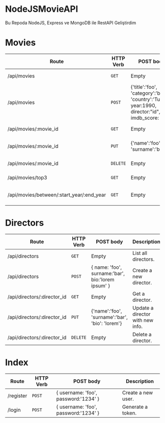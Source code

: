 # NodeJSMovieAPI

Bu Repoda NodeJS, Express ve MongoDB ile RestAPI Geliştirdim

# Movies

| Route                                     | HTTP Verb  | POST body  | Description  |
|-------------------------------------------| --- | --- | --- |
| /api/movies                               | `GET` | Empty | List all movies. |
| /api/movies                               | `POST` | {'title':'foo', 'category':'bar', 'country':'Turkey', year:1990, director:"id", imdb_score: 9.7 } | Create a new movie. |
| /api/movies/:movie_id                     | `GET` | Empty | Get a movie. |
| /api/movies/:movie_id                     | `PUT` | {'name':'foo', 'surname':'bar'} | Update a movie with new info. |
| /api/movies/:movie_id                     | `DELETE` | Empty | Delete a movie. |
| /api/movies/top3                          | `GET` | Empty | Get the top 10 movies. |
| /api/movies/between/:start_year/:end_year | `GET` | Empty | Movies between two dates. |

# Directors

| Route | HTTP Verb  | POST body  | Description  |
| --- | --- | --- | --- |
| /api/directors | `GET` | Empty | List all directors. |
| /api/directors | `POST` | { name: 'foo', surname:'bar', bio:'lorem ipsum' } | Create a new director. |
| /api/directors/:director_id | `GET` | Empty | Get a director. |
| /api/directors/:director_id | `PUT` | {'name':'foo', 'surname':'bar', 'bio': 'lorem'} | Update a director with new info. |
| /api/directors/:director_id | `DELETE` | Empty | Delete a director. |
# Index

| Route     | HTTP Verb  | POST body  | Description  |
|-----------| --- | --- | --- |
| /register | `POST` | { username: 'foo', password:'1234' } | Create a new user. |
| /login    | `POST` | { username: 'foo', password:'1234' } | Generate a token. |

